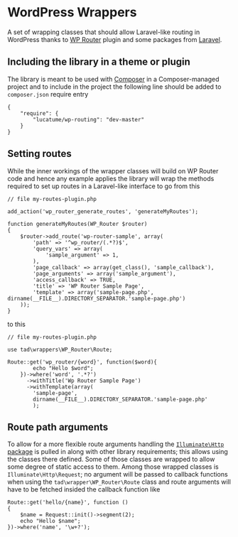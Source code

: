 # WordPress Wrappers

A set of wrapping classes that should allow Laravel-like routing in WordPress thanks to [WP Router](https://wordpress.org/plugins/wp-router/) plugin and some packages from [Laravel](http://laravel.com/).

## Including the library in a theme or plugin
The library is meant to be used with [Composer](https://getcomposer.org/) in a Composer-managed project and to include in the project the following line should be added to <code>composer.json</code> require entry

    {
        "require": {
            "lucatume/wp-routing": "dev-master"
        }
    } 

## Setting routes
While the inner workings of the wrapper classes will build on WP Router code and hence any example applies the library will wrap the methods required to set up routes in a Laravel-like interface to go from this

    // file my-routes-plugin.php

    add_action('wp_router_generate_routes', 'generateMyRoutes');

    function generateMyRoutes(WP_Router $router)
    {
        $router->add_route('wp-router-sample', array(
            'path' => '^wp_router/(.*?)$',
            'query_vars' => array(
                'sample_argument' => 1,
            ),
            'page_callback' => array(get_class(), 'sample_callback'),
            'page_arguments' => array('sample_argument'),
            'access_callback' => TRUE,
            'title' => 'WP Router Sample Page',
            'template' => array('sample-page.php', dirname(__FILE__).DIRECTORY_SEPARATOR.'sample-page.php')
        ));
    }

to this

    // file my-routes-plugin.php

    use tad\wrappers\WP_Router\Route;

    Route::get('wp_router/{word}', function($word){
            echo "Hello $word";
        })->where('word', '.*?')
          ->withTitle('Wp Router Sample Page')
          ->withTemplate(array(
            'sample-page',
            dirname(__FILE__).DIRECTORY_SEPARATOR.'sample-page.php'
            );

## Route path arguments
To allow for a more flexible route arguments handling the [<code>Illuminate\Http</code> package](https://github.com/illuminate/http) is pulled in along with other library requirements; this allows using the classes there defined. Some of those classes are wrapped to allow some degree of static access to them. Among those wrapped classes is <code>Illuminate\Http\Request</code>; no argument will be passed to callback functions when using the <code>tad\wrapper\WP_Router\Route</code> class and route arguments will have to be fetched insided the callback function like

    Route::get('hello/{name}', function ()
    {
        $name = Request::init()->segment(2);
        echo "Hello $name";
    })->where('name', '\w+?');
